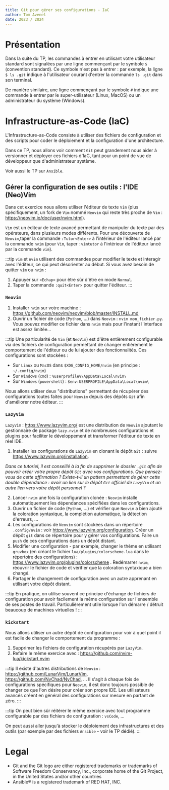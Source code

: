 ```yaml
---
title: Git pour gérer ses configurations - IaC
author: Tom Avenel
date: 2023 / 2024
---
```


# Présentation

Dans la suite du TP, les commandes à entrer en utilisant votre utilisateur standard sont signalées par une ligne commençant par le symbole `$` (convention standard). Ce symbole n'est pas à entrer : par exemple, la ligne `$ ls .git` indique à l'utilisateur courant d'entrer la commande `ls .git` dans son terminal.

De manière similaire, une ligne commençant par le symbole `#` indique une commande à entrer par le super-utilisateur (Linux, MacOS) ou un administrateur du système (Windows).

# Infrastructure-as-Code (IaC)

L'Infrastructure-as-Code consiste à utiliser des fichiers de configuration et des scripts pour coder le déploiement et la configuration d'une architecture.

Dans ce TP, nous allons voir comment `Git` peut grandement nous aider à versionner et déployer ces fichiers d'IaC, tant pour un point de vue de développeur que d'administrateur système.

Voir aussi le TP sur `Ansible`.

## Gérer la configuration de ses outils : l'IDE (Neo)Vim

Dans cet exercice nous allons utiliser l'éditeur de texte `Vim` (plus spécifiquement, un fork de `Vim` nommé `Neovim` qui reste très proche de `Vim` : <https://neovim.io/doc/user/nvim.html>).

`Vim` est un éditeur de texte avancé permettant de manipuler du texte par des opérateurs, dans plusieurs modes différents. Pour une découverte de `Neovim`,taper la commande `:Tutor<Enter>` à l'intérieur de l'éditeur lancé par la commande `nvim` (pour `Vim`, taper `:vimtutor` à l'intérieur de l'éditeur lancé par la commande `vim`).

:::tip
`vim` et `nvim` utilisent des commandes pour modifier le texte et interagir avec l'éditeur, ce qui peut désorienter au début. Si vous avez besoin de quitter `vim` ou `nvim` :

1. Appuyer sur `<Echap>` pour être sûr d'être en mode `Normal`.
2. Taper la commande `:quit<Enter>` pour quitter l'éditeur.
:::

### `Neovim`

1. Installer `nvim` sur votre machine : <https://github.com/neovim/neovim/blob/master/INSTALL.md>
2. Ouvrir un fichier de code (`Python`, ...) dans `Neovim` : `nvim mon_fichier.py`. Vous pouvez modifier ce fichier dans `nvim` mais pour l'instant l'interface est assez limitée...

:::tip
Une particularité de `Vim` (et `NeoVim`) est d'être entièrement configurable via des fichiers de configuration permettant de changer entièrement le comportement de l'éditeur ou de lui ajouter des fonctionnalités. Ces configurations sont stockées :

- Sur `Linux` ou `MacOS` dans `$XDG_CONFIG_HOME/nvim` (en principe : `~/.config/nvim`)
- Sur `Windows` (`cmd`) : `%userprofile%\AppData\Local\nvim\`
- Sur `Windows` (`powershell`) : `$env:USERPROFILE\AppData\Local\nvim\`

Nous allons utiliser deux "distributions" permettant de récupérer des configurations toutes faites pour `Neovim` depuis des dépôts `Git` afin d'améliorer notre éditeur.
:::

### `LazyVim`

`LazyVim` : <https://www.lazyvim.org/> est une distribution de `Neovim` ajoutant le gestionnaire de package `lazy.nvim` et de nombreuses configurations et plugins pour faciliter le développement et transformer l'éditeur de texte en réel IDE.

1. Installer les configurations de `LazyVim` en clonant le dépôt `Git` : suivre <https://www.lazyvim.org/installation>.

_Dans ce tutoriel, il est conseillé à la fin de supprimer le dossier `.git` afin de pouvoir créer votre propre dépôt `Git` avec vos configurations. Que pensez-vous de cette affirmation ? Existe-t-il un pattern permettant de gérer cette double dépendance : avoir un lien sur le dépôt `Git` officiel de `LazyVim` et un autre lien vers votre dépôt personnel ?_

2. Lancer `nvim` une fois la configuration clonée : `Neovim` installe automatiquement les dépendances spécifiées dans les configurations.
3. Ouvrir un fichier de code (`Python`, ...) et vérifier que `Neovim` a bien ajouté la coloration syntaxique, la complétion automatique, la détection d'erreurs, ...
3. Les configurations de `Neovim` sont stockées dans un répertoire `.config/nvim` : voir <https://www.lazyvim.org/configuration>. Créer un dépôt `git` dans ce répertoire pour y gérer vos configurations. Faire un `push` de ces configurations dans un dépôt distant.
4. Modifier une configuration - par exemple, changer le thème en utilisant `gruvbox` (en créant le fichier `lua/plugins/colorscheme.lua` dans le répertoire des configurations) : <https://www.lazyvim.org/plugins/colorscheme> . Redémarrer `nvim`, réouvrir le fichier de code et vérifier que la coloration syntaxique a bien changé.
5. Partager le changement de configuration avec un autre apprenant en utilisant votre dépôt distant.

:::tip
En pratique, on utilise souvent ce principe d'échange de fichiers de configuration pour avoir facilement la même configuration sur l'ensemble de ses postes de travail. Particulièrement utile lorsque l'on démarre / détruit beaucoup de machines virtuelles !
:::

### `kickstart`

Nous allons utiliser un autre dépôt de configuration pour voir à quel point il est facile de changer le comportement du programme :

1. Supprimer les fichiers de configuration récupérés par `LazyVim`.
2. Refaire le même exercice avec : <https://github.com/nvim-lua/kickstart.nvim>

:::tip
Il existe d'autres distributions de `Neovim` : <https://github.com/LunarVim/LunarVim>, <https://github.com/NvChad/NvChad>, ...
Il s'agit à chaque fois de configurations spécifiques pour `Neovim`, il est donc toujours possible de changer ce que l'on désire pour créer son propre IDE. Les utilisateurs avancés créent en général des configurations sur mesure en partant de zéro.
:::

:::tip
On peut bien sûr réitérer le même exercice avec tout programme configurable par des fichiers de configuration : `vsCode`, ...

On peut aussi aller jusqu'à stocker le déploiement des infrastructures et des outils (par exemple par des fichiers `Ansible` - voir le TP dédié).
:::

# Legal

- Git and the Git logo are either registered trademarks or trademarks of Software Freedom Conservancy, Inc., corporate home of the Git Project, in the United States and/or other countries
- Ansible® is a registered trademark of RED HAT, INC.

